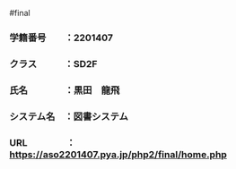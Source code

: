 #final
### 学籍番号　　：2201407
### クラス　　　：SD2F
### 氏名　　　　：黒田　龍飛
### システム名　：図書システム
### URL　　　　 ：https://aso2201407.pya.jp/php2/final/home.php

